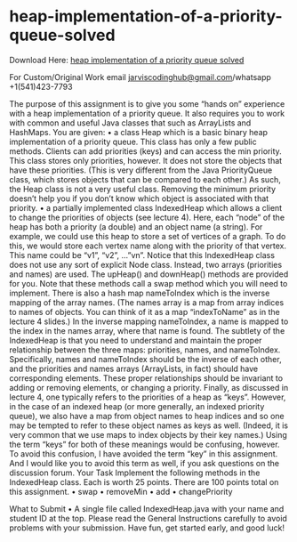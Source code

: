# heap-implementation-of-a-priority-queue-solved

Download Here: [heap implementation of a priority queue solved](https://jarviscodinghub.com/assignment/heap-implementation-of-a-priority-queue-solved/)

For Custom/Original Work email jarviscodinghub@gmail.com/whatsapp +1(541)423-7793

The purpose of this assignment is to give you some “hands on” experience with a heap
implementation of a priority queue. It also requires you to work with common and useful Java
classes that such as ArrayLists and HashMaps.
You are given:
• a class Heap which is a basic binary heap implementation of a priority queue. This
class has only a few public methods. Clients can add priorities (keys) and can access
the min priority. This class stores only priorities, however. It does not store the objects
that have these priorities. (This is very different from the Java PriorityQueue class,
which stores objects that can be compared to each other.) As such, the Heap class is
not a very useful class. Removing the minimum priority doesn’t help you if you don’t
know which object is associated with that priority.
• a partially implemented class IndexedHeap which allows a client to change the priorities
of objects (see lecture 4). Here, each “node” of the heap has both a priority (a double)
and an object name (a string). For example, we could use this heap to store a set of
vertices of a graph. To do this, we would store each vertex name along with the priority
of that vertex. This name could be “v1”, “v2”, …”vn”. Notice that this IndexedHeap
class does not use any sort of explicit Node class. Instead, two arrays (priorities and
names) are used.
The upHeap() and downHeap() methods are provided for you. Note that these
methods call a swap method which you will need to implement.
There is also a hash map nameToIndex which is the inverse mapping of the array
names. (The names array is a map from array indices to names of objects. You can
think of it as a map “indexToName” as in the lecture 4 slides.) In the inverse mapping
nameToIndex, a name is mapped to the index in the names array, where that name is
found.
The subtlety of the IndexedHeap is that you need to understand and maintain the
proper relationship between the three maps: priorities, names, and nameToIndex.
Specifically, names and nameToIndex should be the inverse of each other, and the
priorities and names arrays (ArrayLists, in fact) should have corresponding elements.
These proper relationships should be invariant to adding or removing elements, or
changing a priority.
Finally, as discussed in lecture 4, one typically refers to the priorities of a heap as “keys”.
However, in the case of an indexed heap (or more generally, an indexed priority queue), we
also have a map from object names to heap indices and so one may be tempted to refer to
these object names as keys as well. (Indeed, it is very common that we use maps to index
objects by their key names.) Using the term “keys” for both of these meanings would be
confusing, however. To avoid this confusion, I have avoided the term “key” in this assignment.
And I would like you to avoid this term as well, if you ask questions on the discussion forum.
Your Task
Implement the following methods in the IndexedHeap class. Each is worth 25 points. There
are 100 points total on this assignment.
• swap
• removeMin
• add
• changePriority

What to Submit
• A single file called IndexedHeap.java with your name and student ID at the top.
Please read the General Instructions carefully to avoid problems with your submission.
Have fun, get started early, and good luck!

